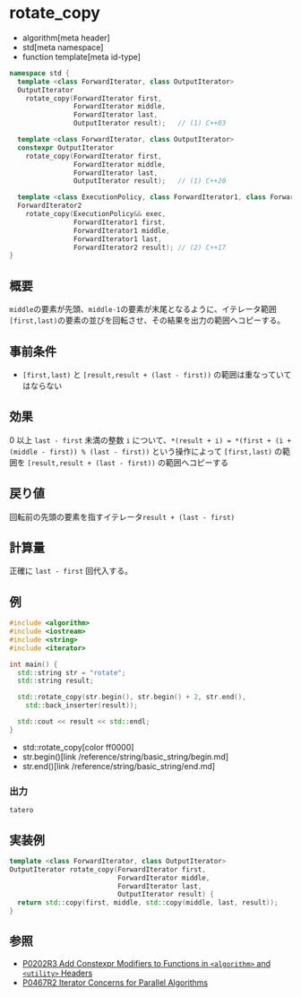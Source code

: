 # rotate_copy
* algorithm[meta header]
* std[meta namespace]
* function template[meta id-type]

```cpp
namespace std {
  template <class ForwardIterator, class OutputIterator>
  OutputIterator
    rotate_copy(ForwardIterator first,
                ForwardIterator middle,
                ForwardIterator last,
                OutputIterator result);   // (1) C++03

  template <class ForwardIterator, class OutputIterator>
  constexpr OutputIterator
    rotate_copy(ForwardIterator first,
                ForwardIterator middle,
                ForwardIterator last,
                OutputIterator result);   // (1) C++20

  template <class ExecutionPolicy, class ForwardIterator1, class ForwardIterator2>
  ForwardIterator2
    rotate_copy(ExecutionPolicy&& exec,
                ForwardIterator1 first,
                ForwardIterator1 middle,
                ForwardIterator1 last,
                ForwardIterator2 result); // (2) C++17
}
```

## 概要
`middle`の要素が先頭、`middle-1`の要素が末尾となるように、イテレータ範囲`[first,last)`の要素の並びを回転させ、その結果を出力の範囲へコピーする。


## 事前条件
- `[first,last)` と `[result,result + (last - first))` の範囲は重なっていてはならない


## 効果
0 以上 `last - first` 未満の整数 `i` について、`*(result + i) = *(first + (i + (middle - first)) % (last - first))` という操作によって `[first,last)` の範囲を `[result,result + (last - first))` の範囲へコピーする


## 戻り値
回転前の先頭の要素を指すイテレータ`result + (last - first)`


## 計算量
正確に `last - first` 回代入する。


## 例
```cpp example
#include <algorithm>
#include <iostream>
#include <string>
#include <iterator>

int main() {
  std::string str = "rotate";
  std::string result;

  std::rotate_copy(str.begin(), str.begin() + 2, str.end(),
    std::back_inserter(result));

  std::cout << result << std::endl;
}
```
* std::rotate_copy[color ff0000]
* str.begin()[link /reference/string/basic_string/begin.md]
* str.end()[link /reference/string/basic_string/end.md]

### 出力
```
tatero
```


## 実装例
```cpp
template <class ForwardIterator, class OutputIterator>
OutputIterator rotate_copy(ForwardIterator first,
                           ForwardIterator middle,
                           ForwardIterator last,
                           OutputIterator result) {
  return std::copy(first, middle, std::copy(middle, last, result));
}
```


## 参照
- [P0202R3 Add Constexpr Modifiers to Functions in `<algorithm>` and `<utility>` Headers](http://www.open-std.org/jtc1/sc22/wg21/docs/papers/2017/p0202r3.html)
- [P0467R2 Iterator Concerns for Parallel Algorithms](http://www.open-std.org/jtc1/sc22/wg21/docs/papers/2017/p0467r2.html)
